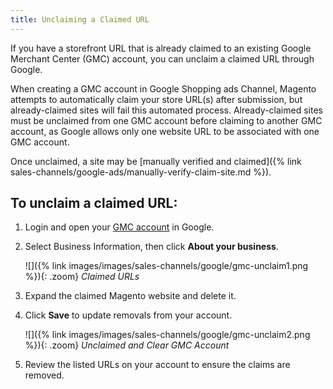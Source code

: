```yaml
---
title: Unclaiming a Claimed URL
---
```



If you have a storefront URL that is already claimed to an existing Google Merchant Center (GMC) account, you can unclaim a claimed URL through Google.

When creating a GMC account in Google Shopping ads Channel, Magento attempts to automatically claim your store URL(s) after submission, but already-claimed sites will fail this automated process. Already-claimed sites must be unclaimed from one GMC account before claiming to another GMC account, as Google allows only one website URL to be associated with one GMC account.

Once unclaimed, a site may be [manually verified and claimed]({% link sales-channels/google-ads/manually-verify-claim-site.md %}).

## To unclaim a claimed URL:

1. Login and open your [GMC account][1] in Google.

1. Select Business Information, then click **About your business**.

    ![]({% link images/images/sales-channels/google/gmc-unclaim1.png %}){: .zoom}
    *Claimed URLs*

1. Expand the claimed Magento website and delete it.

1. Click **Save** to update removals from your account.

    ![]({% link images/images/sales-channels/google/gmc-unclaim2.png %}){: .zoom}
    *Unclaimed and Clear GMC Account*

1. Review the listed URLs on your account to ensure the claims are removed.


[1]: https://merchants.google.com/